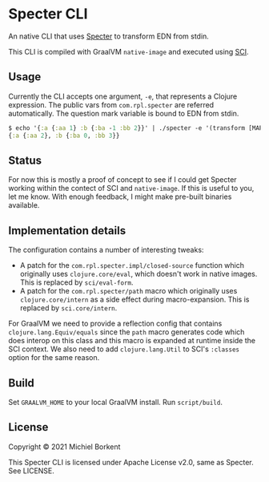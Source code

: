 # Specter CLI

An native CLI that uses [Specter](https://github.com/redplanetlabs/specter) to transform EDN from stdin.

This CLI is compiled with GraalVM `native-image` and executed using [SCI](https://github.com/borkdude/sci).

## Usage

Currently the CLI accepts one argument, `-e`, that represents a Clojure
expression. The public vars from `com.rpl.specter` are referred
automatically. The question mark variable is bound to EDN from stdin.

``` clojure
$ echo '{:a {:aa 1} :b {:ba -1 :bb 2}}' | ./specter -e '(transform [MAP-VALS MAP-VALS] inc ?)'
{:a {:aa 2}, :b {:ba 0, :bb 3}}
```

## Status

For now this is mostly a proof of concept to see if I could get Specter working
within the contect of SCI and `native-image`. If this is useful to you, let me
know. With enough feedback, I might make pre-built binaries available.

## Implementation details

The configuration contains a number of interesting tweaks:

- A patch for the `com.rpl.specter.impl/closed-source` function which originally
  uses `clojure.core/eval`, which doesn't work in native images. This is
  replaced by `sci/eval-form`.
- A patch for the `com.rpl.specter/path` macro which originally uses
  `clojure.core/intern` as a side effect during macro-expansion. This is
  replaced by `sci.core/intern`.

For GraalVM we need to provide a reflection config that contains
`clojure.lang.Equiv/equals` since the `path` macro generates code which does
interop on this class and this macro is expanded at runtime inside the SCI
context. We also need to add `clojure.lang.Util` to SCI's `:classes` option for
the same reason.

## Build

Set `GRAALVM_HOME` to your local GraalVM install.
Run `script/build`.

## License

Copyright © 2021 Michiel Borkent

This Specter CLI is licensed under Apache License v2.0, same as Specter. See
LICENSE.
